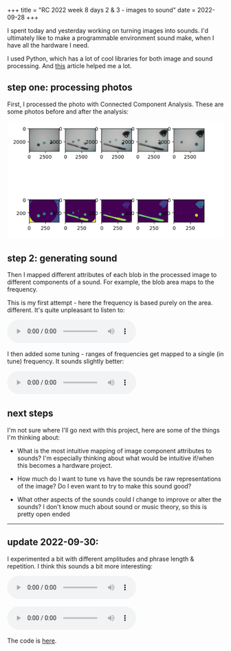 +++
title = "RC 2022 week 8 days 2 & 3 - images to sound"
date = 2022-09-28
+++

I spent today and yesterday working on turning images into sounds.  I'd ultimately like to make a programmable environment sound make, when I have all the hardware I need.

I used Python, which has a lot of cool libraries for both image and sound processing.  And [this](https://towardsdatascience.com/music-in-python-2f054deb41f4) article helped me a lot.

## step one: processing photos

First, I processed the photo with Connected Component Analysis.  These are some photos before and after the analysis:

![Two rows, each of five small images.  The first row is photos of household objects on a white background.  The second row are the photos after being processed with CCA: purple backgrounds, with the objects blocks in different colors.](5_images_CCA.png "Photos before and after CCA")  

## step 2: generating sound

Then I mapped different attributes of each blob in the processed image to different components of a sound.  For example, the blob area maps to the frequency.

This is my first attempt - here the frequency is based purely on the area.  different.  It's quite unpleasant to listen to:

<audio controls src="untuned.mp3" alt="Very dissonant sounds"></audio>

I then added some tuning - ranges of frequencies get mapped to a single (in tune) frequency.  It sounds slightly better:

<audio controls src="tuned.mp3" alt="Slightly less dissonant sounds."></audio>

## next steps

I'm not sure where I'll go next with this project, here are some of the things I'm thinking about:

- What is the most intuitive mapping of image component attributes to sounds?  I'm especially thinking about what would be intuitive if/when this becomes a hardware project.

- How much do I want to tune vs have the sounds be raw representations of the image?  Do I even want to try to make this sound good?

- What other aspects of the sounds could I change to improve or alter the sounds?  I don't know much about sound or music theory, so this is pretty open ended

-----
## update 2022-09-30:

I experimented a bit with different amplitudes and phrase length & repetition.  I think this sounds a bit more interesting:

<audio controls src="v3.mp3" alt="This sounds like a modem struggling to connect to the internet."></audio>

<audio controls src="v4.mp3" alt="This sounds like angry bots in a low budget sci fi movie."></audio>

The code is [here](https://github.com/nsreeen/image2sound).
